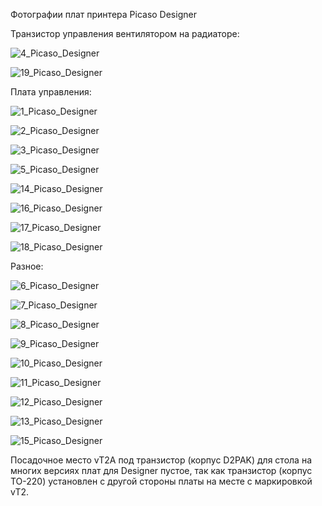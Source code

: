 Фотографии плат принтера Picaso Designer

Транзистор управления вентилятором на радиаторе:

![4_Picaso_Designer](./img/4_Picaso_Designer.jpg)

![19_Picaso_Designer](./img/19_Picaso_Designer.jpg)

Плата управления:

![1_Picaso_Designer](./img/1_Picaso_Designer.jpg)

![2_Picaso_Designer](./img/2_Picaso_Designer.jpg)

![3_Picaso_Designer](./img/3_Picaso_Designer.jpg)

![5_Picaso_Designer](./img/5_Picaso_Designer.jpg)

![14_Picaso_Designer](./img/14_Picaso_Designer.jpg)

![16_Picaso_Designer](./img/16_Picaso_Designer.jpg)

![17_Picaso_Designer](./img/17_Picaso_Designer.jpg)

![18_Picaso_Designer](./img/18_Picaso_Designer.jpg)

Разное:

![6_Picaso_Designer](./img/6_Picaso_Designer.jpg)

![7_Picaso_Designer](./img/7_Picaso_Designer.jpg)

![8_Picaso_Designer](./img/8_Picaso_Designer.jpg)

![9_Picaso_Designer](./img/9_Picaso_Designer.jpg)

![10_Picaso_Designer](./img/10_Picaso_Designer.jpg)

![11_Picaso_Designer](./img/11_Picaso_Designer.jpg)

![12_Picaso_Designer](./img/12_Picaso_Designer.jpg)

![13_Picaso_Designer](./img/13_Picaso_Designer.jpg)

![15_Picaso_Designer](./img/15_Picaso_Designer.jpg)




Посадочное место vT2А под транзистор (корпус D2PAK) для стола на многих версиях плат для Designer  пустое, так как транзистор (корпус ТО-220) установлен с другой стороны платы на месте с маркировкой vT2.